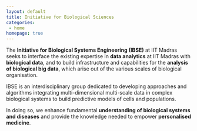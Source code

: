 ```yaml
---
layout: default
title: Initiative for Biological Sciences
categories:
 - home
homepage: true
---
```

The **Initiative for Biological Systems Engineering (IBSE)** at IIT Madras seeks to interface the existing expertise in **data analytics** at IIT Madras with **biological data**, and to build infrastructure and capabilities for the **analysis of biological big data**, which arise out of the various scales of biological organisation. 

IBSE is an interdisciplinary group dedicated to developing approaches and algorithms integrating multi-dimensional multi-scale data in complex biological systems to build predictive models of cells and populations. 

In doing so, we enhance fundamental **understanding of biological systems and diseases** and provide the knowledge needed to empower **personalised medicine**.
